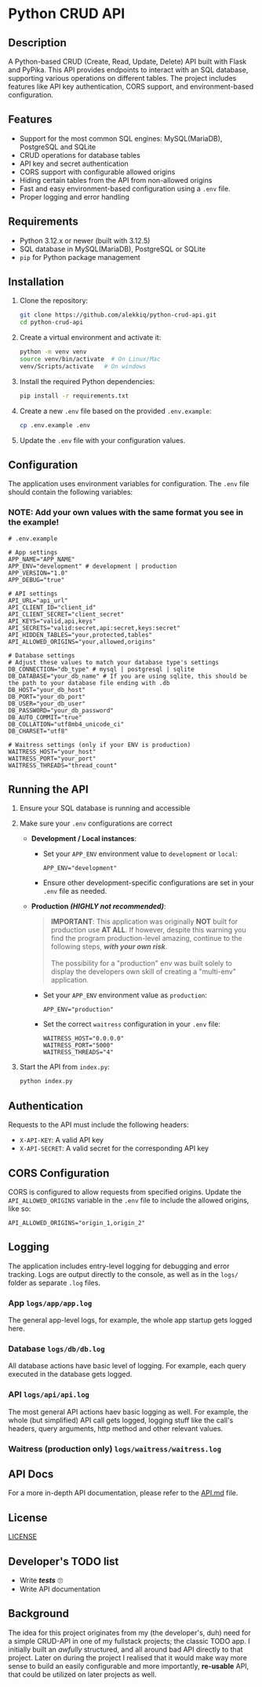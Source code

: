 # Python CRUD API

## Description
A Python-based CRUD (Create, Read, Update, Delete) API built with Flask and PyPika. This API provides endpoints to interact with an SQL database, supporting various operations on different tables. The project includes features like API key authentication, CORS support, and environment-based configuration.

## Features
- Support for the most common SQL engines: MySQL(MariaDB), PostgreSQL and SQLite
- CRUD operations for database tables
- API key and secret authentication
- CORS support with configurable allowed origins
- Hiding certain tables from the API from non-allowed origins
- Fast and easy environment-based configuration using a `.env` file. 
- Proper logging and error handling

## Requirements
- Python 3.12.x or newer (built with 3.12.5)
- SQL database in MySQL(MariaDB), PostgreSQL or SQLite
- `pip` for Python package management

## Installation
1. Clone the repository:
    ```bash
    git clone https://github.com/alekkiq/python-crud-api.git
    cd python-crud-api
    ```

2. Create a virtual environment and activate it:
    ```bash
    python -m venv venv
    source venv/bin/activate  # On Linux/Mac
    venv/Scripts/activate   # On windows
    ```

3. Install the required Python dependencies:
    ```bash
    pip install -r requirements.txt
    ```

4. Create a new `.env` file based on the provided `.env.example`:
    ```bash
    cp .env.example .env
    ```

5. Update the `.env` file with your configuration values.

## Configuration
The application uses environment variables for configuration. The `.env` file should contain the following variables:

### **NOTE**: Add your own values with the same format you see in the example!

```properties
# .env.example

# App settings
APP_NAME="APP_NAME"
APP_ENV="development" # development | production
APP_VERSION="1.0"
APP_DEBUG="true"

# API settings
API_URL="api_url"
API_CLIENT_ID="client_id"
API_CLIENT_SECRET="client_secret"
API_KEYS="valid,api,keys"
API_SECRETS="valid:secret,api:secret,keys:secret"
API_HIDDEN_TABLES="your,protected,tables"
API_ALLOWED_ORIGINS="your,allowed,origins"

# Database settings
# Adjust these values to match your database type's settings
DB_CONNECTION="db_type" # mysql | postgresql | sqlite
DB_DATABASE="your_db_name" # If you are using sqlite, this should be the path to your database file ending with .db
DB_HOST="your_db_host"
DB_PORT="your_db_port"
DB_USER="your_db_user"
DB_PASSWORD="your_db_password"
DB_AUTO_COMMIT="true"
DB_COLLATION="utf8mb4_unicode_ci"
DB_CHARSET="utf8"

# Waitress settings (only if your ENV is production)
WAITRESS_HOST="your_host"
WAITRESS_PORT="your_port"
WAITRESS_THREADS="thread_count"
```

## Running the API
1. Ensure your SQL database is running and accessible

2. Make sure your `.env` configurations are correct
    - **Development / Local instances**:
        - Set your `APP_ENV` environment value to `development` or `local`:
            ```properties
            APP_ENV="development"
            ```

        - Ensure other development-specific configurations are set in your `.env` file as needed.

    - **Production** ***(HIGHLY not recommended)***:
        > **IMPORTANT**: This application was originally **NOT** built for production use **AT ALL**. If however, despite this warning you find the program production-level amazing, continue to the following steps, ***with your own risk***.<br><br>
        > The possibility for a "production" env was built solely to display the developers own skill of creating a "multi-env" application.
        - Set your `APP_ENV` environment value as `production`:
            ```properties
            APP_ENV="production"
            ```

        - Set the correct `waitress` configuration in your `.env` file:
            ```properties
            WAITRESS_HOST="0.0.0.0"
            WAITRESS_PORT="5000"
            WAITRESS_THREADS="4"
            ```

3. Start the API from `index.py`:
    ```bash
    python index.py
    ```

## Authentication
Requests to the API must include the following headers:

- `X-API-KEY`: A valid API key
- `X-API-SECRET`: A valid secret for the corresponding API key

## CORS Configuration
CORS is configured to allow requests from specified origins. Update the `API_ALLOWED_ORIGINS` variable in the `.env` file to include the allowed origins, like so:

```properties
API_ALLOWED_ORIGINS="origin_1,origin_2"
```

## Logging
The application includes entry-level logging for debugging and error tracking. Logs are output directly to the console, as well as in the `logs/` folder as separate `.log` files.

### App `logs/app/app.log`
The general app-level logs, for example, the whole app startup gets logged here.

### Database `logs/db/db.log`
All database actions have basic level of logging. For example, each query executed in the database gets logged.

### API `logs/api/api.log`
The most general API actions haev basic logging as well. For example, the whole (but simplified) API call gets logged, logging stuff like the call's headers, query arguments, http method and other relevant values.

### Waitress (production only) `logs/waitress/waitress.log`


## API Docs
For a more in-depth API documentation, please refer to the [API.md](API.md) file.

## License

[LICENSE](LICENSE)

## Developer's TODO list

- Write ***tests*** 🙄
- Write API documentation

## Background
The idea for this project originates from my (the developer's, duh) need for a simple CRUD-API in one of my fullstack projects; the classic TODO app. I initially built an *awfully* structured, and all around bad API directly to that project. Later on during the project I realised that it would make way more sense to build an easily configurable and more importantly, **re-usable** API, that could be utilized on later projects as well.